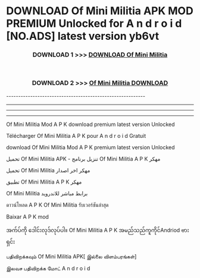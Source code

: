 # DOWNLOAD Of Mini Militia  APK MOD PREMIUM Unlocked for A n d r o i d [NO.ADS] latest version yb6vt 



<div align="center">

<h3>DOWNLOAD 1 >>> <a href="https://getmod2.web.app/?judul=Of Mini Militia ">DOWNLOAD Of Mini Militia </a></h3><br>

<h3>DOWNLOAD 2 >>> <a href="https://getmod2.web.app/?judul=Of Mini Militia ">Of Mini Militia  DOWNLOAD </a></h3>

</div>
----------------------------------------------------------

----------------------------------------------------------

----------------------------------------------------------

----------------------------------------------------------

Of Mini Militia  Mod A P K download premium latest version Unlocked

Télécharger Of Mini Militia  A P K pour A n d r o i d Gratuit

download Of Mini Militia  Mod A P K premium latest version Unlocked

تحميل Of Mini Militia  APK - تنزيل برنامج Of Mini Militia  A P K مهكر

تحميل Of Mini Militia  مهكر اخر اصدار

تطبيق Of Mini Militia  A P K مهكر

Of Mini Militia  برابط مباشر للاندرويد

ดาวน์โหลด A P K Of Mini Militia  รับเวอร์ชันล่าสุด

Baixar A P K mod

အက်ပ်ကို ဒေါင်းလုဒ်လုပ်ပါ။ Of Mini Militia  A P K အမည်သည်ကူကိုင်Andriod ဗားရှင်း

பதிவிறக்கவும் Of Mini Militia  APK[ இல்லை விளம்பரங்கள்] 
 
இலவச பதிவிறக்க மோட் A n d r o i d



